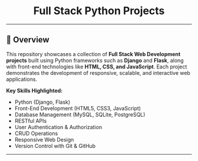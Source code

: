 <div align="center">
  <h1>Full Stack Python Projects</h1>
</div>

---

## 📖 Overview
This repository showcases a collection of **Full Stack Web Development projects** built using Python frameworks such as **Django** and **Flask**, along with front-end technologies like **HTML, CSS, and JavaScript**. Each project demonstrates the development of responsive, scalable, and interactive web applications.

**Key Skills Highlighted:**
- Python (Django, Flask)
- Front-End Development (HTML5, CSS3, JavaScript)
- Database Management (MySQL, SQLite, PostgreSQL)
- RESTful APIs
- User Authentication & Authorization
- CRUD Operations
- Responsive Web Design
- Version Control with Git & GitHub

---
